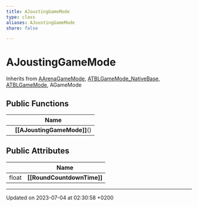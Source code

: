 ```yaml
---
title: AJoustingGameMode
type: class
aliases: AJoustingGameMode
share: false

---
```


# AJoustingGameMode





Inherits from [AArenaGameMode](/docs/SDK/Source/Classes/classAArenaGameMode.md), [ATBLGameMode_NativeBase](/docs/SDK/Source/Classes/classATBLGameMode__NativeBase.md), [ATBLGameMode](/docs/SDK/Source/Classes/classATBLGameMode.md), AGameMode

## Public Functions

|                | Name           |
| -------------- | -------------- |
| | **[[AJoustingGameMode]]**() |

## Public Attributes

|                | Name           |
| -------------- | -------------- |
| float | **[[RoundCountdownTime]]**  |

-------------------------------

Updated on 2023-07-04 at 02:30:58 +0200